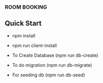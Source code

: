 ### ROOM BOOKING

## Quick Start

- npm install

- npm run client-install

- To Create Database (npm run db-create)

- To do migration (npm run db-migrate)

- For seeding db (npm run db-seed)
